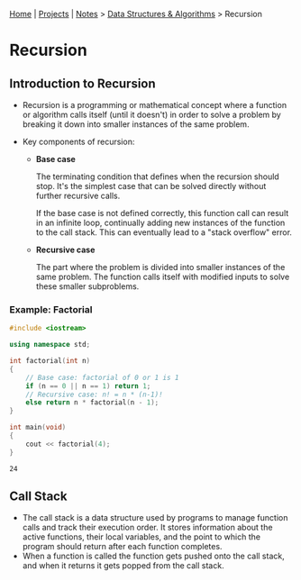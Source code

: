[Home](../../) | [Projects](../../projects) | [Notes](../) > <a href="./">Data Structures & Algorithms</a> > Recursion

# Recursion



## Introduction to Recursion

* Recursion is a programming or mathematical concept where a function or algorithm calls itself (until it doesn't) in order to solve a problem by breaking it down into smaller instances of the same problem.

* Key components of recursion:

  * **Base case**

    The terminating condition that defines when the recursion should stop. It's the simplest case that can be solved directly without further recursive calls.

    If the base case is not defined correctly, this function call can result in an infinite loop, continually adding new instances of the function to the call stack. This can eventually lead to a "stack overflow" error.

  * **Recursive case**

    The part where the problem is divided into smaller instances of the same problem. The function calls itself with modified inputs to solve these  smaller subproblems.

### Example: Factorial

```cpp
#include <iostream>

using namespace std;

int factorial(int n)
{
	// Base case: factorial of 0 or 1 is 1
	if (n == 0 || n == 1) return 1;
	// Recursive case: n! = n * (n-1)!
    else return n * factorial(n - 1);
}

int main(void)
{
    cout << factorial(4);
}
```

```plain
24
```



## Call Stack

* The call stack is a data structure used by programs to manage function calls and track their execution order. It stores information about the  active functions, their local variables, and the point to which the program should return after each function completes.
* When a function is called the function gets pushed onto the call stack, and when it returns it gets popped from the call stack.

